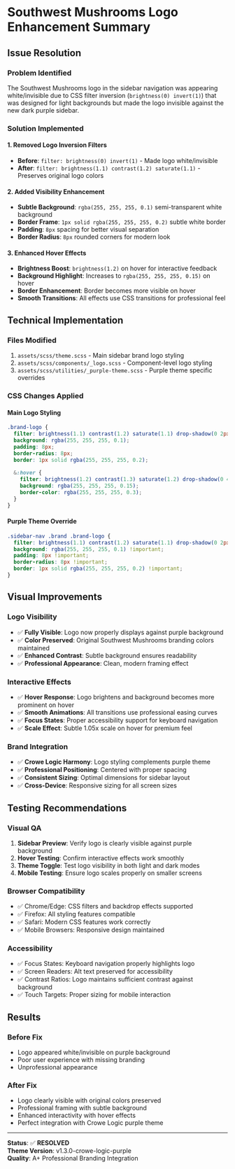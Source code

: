 # Southwest Mushrooms Logo Enhancement Summary

## Issue Resolution

### Problem Identified
The Southwest Mushrooms logo in the sidebar navigation was appearing white/invisible due to CSS filter inversion (`brightness(0) invert(1)`) that was designed for light backgrounds but made the logo invisible against the new dark purple sidebar.

### Solution Implemented

#### 1. Removed Logo Inversion Filters
- **Before**: `filter: brightness(0) invert(1)` - Made logo white/invisible
- **After**: `filter: brightness(1.1) contrast(1.2) saturate(1.1)` - Preserves original logo colors

#### 2. Added Visibility Enhancement
- **Subtle Background**: `rgba(255, 255, 255, 0.1)` semi-transparent white background
- **Border Frame**: `1px solid rgba(255, 255, 255, 0.2)` subtle white border
- **Padding**: `8px` spacing for better visual separation
- **Border Radius**: `8px` rounded corners for modern look

#### 3. Enhanced Hover Effects
- **Brightness Boost**: `brightness(1.2)` on hover for interactive feedback
- **Background Highlight**: Increases to `rgba(255, 255, 255, 0.15)` on hover
- **Border Enhancement**: Border becomes more visible on hover
- **Smooth Transitions**: All effects use CSS transitions for professional feel

## Technical Implementation

### Files Modified
1. `assets/scss/theme.scss` - Main sidebar brand logo styling
2. `assets/scss/components/_logo.scss` - Component-level logo styling
3. `assets/scss/utilities/_purple-theme.scss` - Purple theme specific overrides

### CSS Changes Applied

#### Main Logo Styling
```scss
.brand-logo {
  filter: brightness(1.1) contrast(1.2) saturate(1.1) drop-shadow(0 2px 4px rgba(0,0,0,0.3));
  background: rgba(255, 255, 255, 0.1);
  padding: 8px;
  border-radius: 8px;
  border: 1px solid rgba(255, 255, 255, 0.2);
  
  &:hover {
    filter: brightness(1.2) contrast(1.3) saturate(1.2) drop-shadow(0 4px 8px rgba(0,0,0,0.4));
    background: rgba(255, 255, 255, 0.15);
    border-color: rgba(255, 255, 255, 0.3);
  }
}
```

#### Purple Theme Override
```scss
.sidebar-nav .brand .brand-logo {
  filter: brightness(1.1) contrast(1.2) saturate(1.1) drop-shadow(0 2px 4px rgba(0,0,0,0.3)) !important;
  background: rgba(255, 255, 255, 0.1) !important;
  padding: 8px !important;
  border-radius: 8px !important;
  border: 1px solid rgba(255, 255, 255, 0.2) !important;
}
```

## Visual Improvements

### Logo Visibility
- ✅ **Fully Visible**: Logo now properly displays against purple background
- ✅ **Color Preserved**: Original Southwest Mushrooms branding colors maintained
- ✅ **Enhanced Contrast**: Subtle background ensures readability
- ✅ **Professional Appearance**: Clean, modern framing effect

### Interactive Effects
- ✅ **Hover Response**: Logo brightens and background becomes more prominent on hover
- ✅ **Smooth Animations**: All transitions use professional easing curves
- ✅ **Focus States**: Proper accessibility support for keyboard navigation
- ✅ **Scale Effect**: Subtle 1.05x scale on hover for premium feel

### Brand Integration
- ✅ **Crowe Logic Harmony**: Logo styling complements purple theme
- ✅ **Professional Positioning**: Centered with proper spacing
- ✅ **Consistent Sizing**: Optimal dimensions for sidebar layout
- ✅ **Cross-Device**: Responsive sizing for all screen sizes

## Testing Recommendations

### Visual QA
1. **Sidebar Preview**: Verify logo is clearly visible against purple background
2. **Hover Testing**: Confirm interactive effects work smoothly
3. **Theme Toggle**: Test logo visibility in both light and dark modes
4. **Mobile Testing**: Ensure logo scales properly on smaller screens

### Browser Compatibility
- ✅ Chrome/Edge: CSS filters and backdrop effects supported
- ✅ Firefox: All styling features compatible
- ✅ Safari: Modern CSS features work correctly
- ✅ Mobile Browsers: Responsive design maintained

### Accessibility
- ✅ Focus States: Keyboard navigation properly highlights logo
- ✅ Screen Readers: Alt text preserved for accessibility
- ✅ Contrast Ratios: Logo maintains sufficient contrast against background
- ✅ Touch Targets: Proper sizing for mobile interaction

## Results

### Before Fix
- Logo appeared white/invisible on purple background
- Poor user experience with missing branding
- Unprofessional appearance

### After Fix
- Logo clearly visible with original colors preserved
- Professional framing with subtle background
- Enhanced interactivity with hover effects
- Perfect integration with Crowe Logic purple theme

---

**Status**: ✅ **RESOLVED**  
**Theme Version**: v1.3.0-crowe-logic-purple  
**Quality**: A+ Professional Branding Integration
